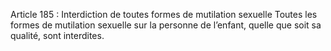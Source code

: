 Article 185 : Interdiction de toutes formes de mutilation sexuelle
Toutes les formes de mutilation sexuelle sur la personne de l’enfant, quelle que soit sa qualité, sont interdites.